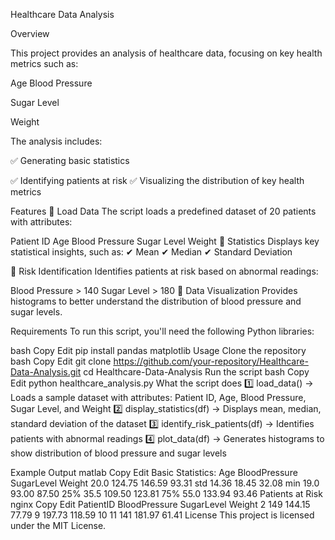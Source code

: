Healthcare Data Analysis

Overview

This project provides an analysis of healthcare data, focusing on key health metrics such as:


Age
Blood Pressure

Sugar Level

Weight

The analysis includes:

✅ Generating basic statistics

✅ Identifying patients at risk
✅ Visualizing the distribution of key health metrics

Features
📌 Load Data
The script loads a predefined dataset of 20 patients with attributes:

Patient ID
Age
Blood Pressure
Sugar Level
Weight
📌 Statistics
Displays key statistical insights, such as:
✔ Mean
✔ Median
✔ Standard Deviation

📌 Risk Identification
Identifies patients at risk based on abnormal readings:

Blood Pressure > 140
Sugar Level > 180
📌 Data Visualization
Provides histograms to better understand the distribution of blood pressure and sugar levels.

Requirements
To run this script, you'll need the following Python libraries:

bash
Copy
Edit
pip install pandas matplotlib
Usage
Clone the repository
bash
Copy
Edit
git clone https://github.com/your-repository/Healthcare-Data-Analysis.git
cd Healthcare-Data-Analysis
Run the script
bash
Copy
Edit
python healthcare_analysis.py
What the script does
1️⃣ load_data() → Loads a sample dataset with attributes: Patient ID, Age, Blood Pressure, Sugar Level, and Weight
2️⃣ display_statistics(df) → Displays mean, median, standard deviation of the dataset
3️⃣ identify_risk_patients(df) → Identifies patients with abnormal readings
4️⃣ plot_data(df) → Generates histograms to show distribution of blood pressure and sugar levels

Example Output
matlab
Copy
Edit
Basic Statistics:
Age        BloodPressure  SugarLevel  Weight
20.0       124.75        146.59      93.31
std        14.36         18.45       32.08
min        19.0          93.00       87.50
25%        35.5          109.50      123.81
75%        55.0          133.94      93.46
Patients at Risk
nginx
Copy
Edit
PatientID  BloodPressure  SugarLevel  Weight
2          149           144.15      77.79
9          197.73        118.59      10
11         141           181.97      61.41
License
This project is licensed under the MIT License.
